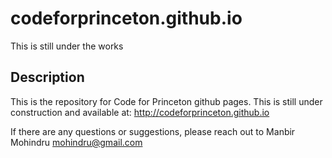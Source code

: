 # codeforprinceton.github.io

This is still under the works

## Description
This is the repository for Code for Princeton github pages. This is still under construction and available at:
http://codeforprinceton.github.io

If there are any questions or suggestions, please reach out to Manbir Mohindru mohindru@gmail.com
